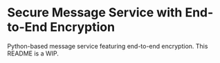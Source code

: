 # Secure Message Service with End-to-End Encryption
Python-based message service featuring end-to-end encryption.
This README is a WIP.
